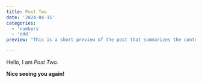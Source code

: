 ```yaml
---
title: Post Two
date: '2024-04-15'
categories:
  - 'numbers'
  - 'odd'
preview: "This is a short preview of the post that summarizes the content or provides an intriguing lead-in."

---
```


Hello, I am _Post Two._

**Nice seeing you again!**
